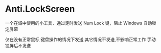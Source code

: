 # Anti.LockScreen
一个在域中使用的小工具，通过定时发送 Num Lock 键，阻止 Windows 自动锁定屏幕

仅在没有正常鼠标,键盘操作的情况下发送,其它情况不发送,不影响正常工作
手动锁屏后不发送
